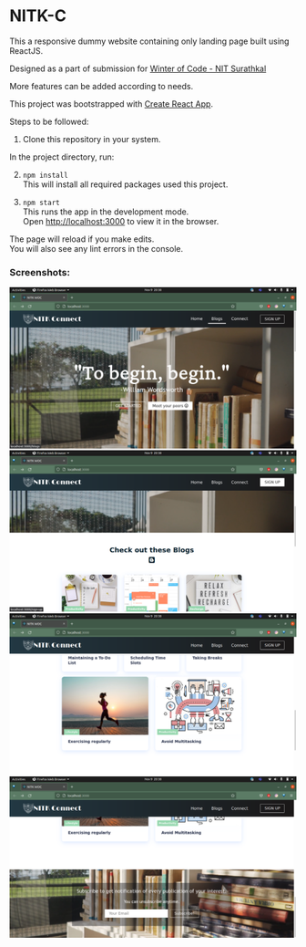 # NITK-C

This a responsive dummy website containing only landing page built using ReactJS.

Designed as a part of submission for [Winter of Code - NIT Surathkal](https://woc-nitk.github.io/#/)

More features can be added according to needs.

This project was bootstrapped with [Create React App](https://github.com/facebook/create-react-app).

Steps to be followed:

1. Clone this repository in your system.

In the project directory, run:

2. `npm install`\
This will install all required packages used this project.

3. `npm start`\
This runs the app in the development mode.\
Open [http://localhost:3000](http://localhost:3000) to view it in the browser.

The page will reload if you make edits.\
You will also see any lint errors in the console.

### Screenshots:
![](./public/images/S1.png) 
![](./public/images/S2.png)
![](./public/images/S3.png) 
![](./public/images/S4.png)
